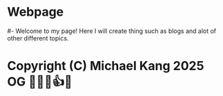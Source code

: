 # Webpage

#- Welcome to my page! Here I will create thing such as blogs and alot of other different topics.
# Copyright (C) Michael Kang 2025 OG 🥇✅🤫👍😅
